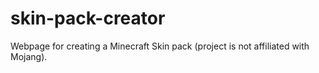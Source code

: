 # skin-pack-creator
Webpage for creating a Minecraft Skin pack (project is not affiliated with Mojang).
